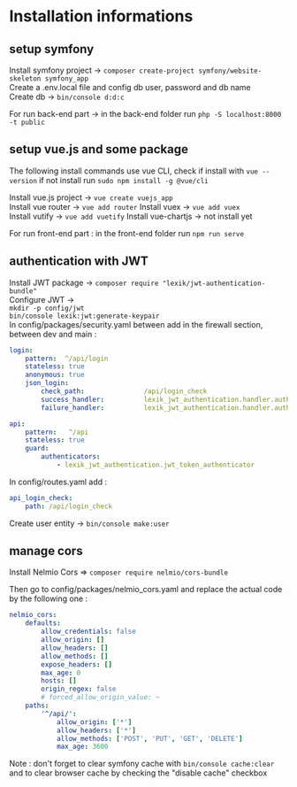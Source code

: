 # Installation informations

## setup symfony

Install symfony project -> `composer create-project symfony/website-skeleton symfony_app`  
Create a .env.local file and config db user, password and db name  
Create db -> `bin/console d:d:c`  

For run back-end part -> in the back-end folder run `php -S localhost:8000 -t public`

## setup vue.js and some package

The following install commands use vue CLI, check if install with `vue --version` if not install run `sudo npm install -g @vue/cli`

Install vue.js project -> `vue create vuejs_app`  
Install vue router  -> `vue add router`
Install vuex -> `vue add vuex`  
Install vutify -> `vue add vuetify`
Install vue-chartjs -> not install yet

For run front-end part : in the front-end folder run `npm run serve`

## authentication with JWT

Install JWT package -> `composer require "lexik/jwt-authentication-bundle"`  
Configure JWT ->  
`mkdir -p config/jwt`  
`bin/console lexik:jwt:generate-keypair`  
In config/packages/security.yaml between add in the firewall section, between dev and main :
```yaml
login:
    pattern:  ^/api/login
    stateless: true
    anonymous: true
    json_login:
        check_path:               /api/login_check
        success_handler:          lexik_jwt_authentication.handler.authentication_success
        failure_handler:          lexik_jwt_authentication.handler.authentication_failure

api:
    pattern:   ^/api
    stateless: true
    guard:
        authenticators:
            - lexik_jwt_authentication.jwt_token_authenticator
```
In config/routes.yaml add : 
```yaml
api_login_check:
    path: /api/login_check
```
Create user entity -> `bin/console make:user`

## manage cors

Install Nelmio Cors => `composer require nelmio/cors-bundle`

Then go to config/packages/nelmio_cors.yaml and replace the actual code by the following one :

```yaml 
nelmio_cors:
    defaults:
        allow_credentials: false
        allow_origin: []
        allow_headers: []
        allow_methods: []
        expose_headers: []
        max_age: 0
        hosts: []
        origin_regex: false
        # forced_allow_origin_value: ~
    paths:
        '^/api/':
            allow_origin: ['*']
            allow_headers: ['*']
            allow_methods: ['POST', 'PUT', 'GET', 'DELETE']
            max_age: 3600
```

Note : don't forget to clear symfony cache with `bin/console cache:clear` and to clear browser cache by checking the "disable cache" checkbox